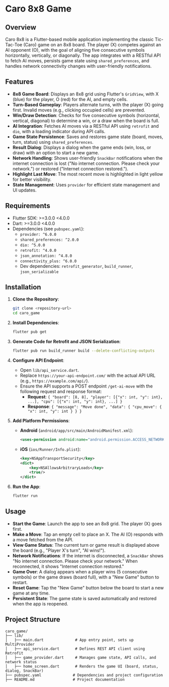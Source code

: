 # Caro 8x8 Game

## Overview
Caro 8x8 is a Flutter-based mobile application implementing the classic Tic-Tac-Toe (Caro) game on an 8x8 board. The player (X) competes against an AI opponent (O), with the goal of aligning five consecutive symbols horizontally, vertically, or diagonally. The app integrates with a RESTful API to fetch AI moves, persists game state using `shared_preferences`, and handles network connectivity changes with user-friendly notifications.

## Features
- **8x8 Game Board**: Displays an 8x8 grid using Flutter's `GridView`, with X (blue) for the player, O (red) for the AI, and empty cells.
- **Turn-Based Gameplay**: Players alternate turns, with the player (X) going first. Invalid moves (e.g., clicking occupied cells) are prevented.
- **Win/Draw Detection**: Checks for five consecutive symbols (horizontal, vertical, diagonal) to determine a win, or a draw when the board is full.
- **AI Integration**: Fetches AI moves via a RESTful API using `retrofit` and `dio`, with a loading indicator during API calls.
- **Game State Persistence**: Saves and restores game state (board, moves, turn, status) using `shared_preferences`.
- **Result Dialog**: Displays a dialog when the game ends (win, loss, or draw) with an option to start a new game.
- **Network Handling**: Shows user-friendly `SnackBar` notifications when the internet connection is lost ("No internet connection. Please check your network.") or restored ("Internet connection restored.").
- **Highlight Last Move**: The most recent move is highlighted in light yellow for better visibility.
- **State Management**: Uses `provider` for efficient state management and UI updates.

## Requirements
- Flutter SDK: >=3.0.0 <4.0.0
- Dart: >=3.0.0 <4.0.0
- Dependencies (see `pubspec.yaml`):
    - `provider: ^6.0.0`
    - `shared_preferences: ^2.0.0`
    - `dio: ^5.0.0`
    - `retrofit: ^4.0.0`
    - `json_annotation: ^4.8.0`
    - `connectivity_plus: ^6.0.0`
    - Dev dependencies: `retrofit_generator`, `build_runner`, `json_serializable`

## Installation
1. **Clone the Repository**:
   ```bash
   git clone <repository-url>
   cd caro_game
   ```

2. **Install Dependencies**:
   ```bash
   flutter pub get
   ```

3. **Generate Code for Retrofit and JSON Serialization**:
   ```bash
   flutter pub run build_runner build --delete-conflicting-outputs
   ```

4. **Configure API Endpoint**:
    - Open `lib/api_service.dart`.
    - Replace `https://your-api-endpoint.com/` with the actual API URL (e.g., `https://example.com/api/`).
    - Ensure the API supports a POST endpoint `/get-ai-move` with the following request and response format:
        - **Request**: `{ "board": [8, 8], "player": [{"x": int, "y": int}, ...], "cpu": [{"x": int, "y": int}, ...] }`
        - **Response**: `{ "message": "Move done", "data": { "cpu_move": { "x": int, "y": int } } }`

5. **Add Platform Permissions**:
    - **Android** (`android/app/src/main/AndroidManifest.xml`):
      ```xml
      <uses-permission android:name="android.permission.ACCESS_NETWORK_STATE"/>
      ```
    - **iOS** (`ios/Runner/Info.plist`):
      ```xml
      <key>NSAppTransportSecurity</key>
      <dict>
          <key>NSAllowsArbitraryLoads</key>
          <true/>
      </dict>
      ```

6. **Run the App**:
   ```bash
   flutter run
   ```

## Usage
- **Start the Game**: Launch the app to see an 8x8 grid. The player (X) goes first.
- **Make a Move**: Tap an empty cell to place an X. The AI (O) responds with a move fetched from the API.
- **View Game Status**: The current turn or game result is displayed above the board (e.g., "Player X's turn", "AI wins!").
- **Network Notifications**: If the internet is disconnected, a `SnackBar` shows "No internet connection. Please check your network." When reconnected, it shows "Internet connection restored."
- **Game Over**: A dialog appears when a player wins (5 consecutive symbols) or the game draws (board full), with a "New Game" button to restart.
- **Reset Game**: Tap the "New Game" button below the board to start a new game at any time.
- **Persistent State**: The game state is saved automatically and restored when the app is reopened.

## Project Structure
```
caro_game/
├── lib/
│   ├── main.dart              # App entry point, sets up MultiProvider
│   ├── api_service.dart       # Defines REST API client using Retrofit
│   ├── game_provider.dart     # Manages game state, API calls, and network status
│   ├── home_screen.dart       # Renders the game UI (board, status, dialog, SnackBar)
├── pubspec.yaml              # Dependencies and project configuration
├── README.md                 # Project documentation
```
